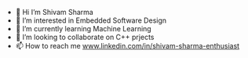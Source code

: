 - 👋 Hi I’m Shivam Sharma
- 👀 I’m interested in Embedded Software Design 
- 🌱 I’m currently learning  Machine Learning 
- 💞️ I’m looking to collaborate on C++ prjects 
- 📫 How to reach me www.linkedin.com/in/shivam-sharma-enthusiast

<!---
shivamatwork007/shivamatwork007 is a ✨ special ✨ repository because its `README.md` (this file) appears on your GitHub profile.
You can click the Preview link to take a look at your changes.
--->
